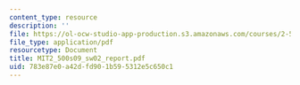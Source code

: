 ```yaml
---
content_type: resource
description: ''
file: https://ol-ocw-studio-app-production.s3.amazonaws.com/courses/2-500-desalination-and-water-purification-spring-2009/783e87e0a42dfd901b595312e5c650c1_MIT2_500s09_sw02_report.pdf
file_type: application/pdf
resourcetype: Document
title: MIT2_500s09_sw02_report.pdf
uid: 783e87e0-a42d-fd90-1b59-5312e5c650c1
---
```

